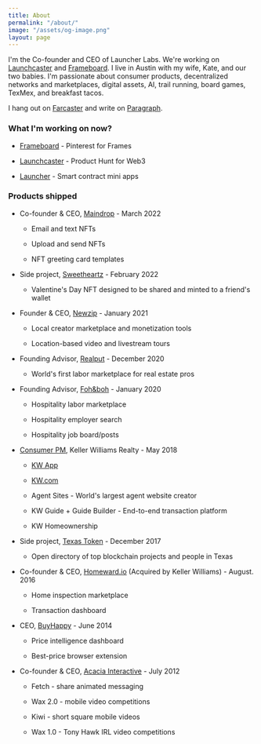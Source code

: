 ```yaml
---
title: About
permalink: "/about/"
image: "/assets/og-image.png"
layout: page
---
```


I'm the Co-founder and CEO of Launcher Labs. We're working on [Launchcaster](https://www.launchcaster.xyz/) and [Frameboard](https://www.frameboard.com/). I live in Austin with my wife, Kate, and our two babies. I'm passionate about consumer products, decentralized networks and marketplaces, digital assets, AI, trail running, board games, TexMex, and breakfast tacos.

I hang out on [Farcaster](https://warpcast.com/jayme) and write on [Paragraph](https://paragraph.xyz/@jayme/).

### What I'm working on now?

* [Frameboard](https://www.frameboard.com/) - Pinterest for Frames

* [Launchcaster](https://www.launchcaster.xyz/) - Product Hunt for Web3

* [Launcher](https://launcher.xyz/) - Smart contract mini apps

### Products shipped

* Co-founder & CEO, [Maindrop](https://www.maindrop.xyz/) - March 2022

  * Email and text NFTs

  * Upload and send NFTs

  * NFT greeting card templates

* Side project, [Sweetheartz](https://www.sweetheartz.xyz/) - February 2022

  * Valentine's Day NFT designed to be shared and minted to a friend's wallet


* Founder & CEO, [Newzip](http://newzip.com/) - January 2021

  * Local creator marketplace and monetization tools

  * Location-based video and livestream tours


* Founding Advisor, [Realput](https://www.realput.com/) - December 2020

  * World's first labor marketplace for real estate pros


* Founding Advisor, [Foh&boh](http://fohandboh.com/) - January 2020

  * Hospitality labor marketplace

  * Hospitality employer search

  * Hospitality job board/posts


* [Consumer PM](https://www.linkedin.com/posts/jaymehoffman_make-impact-in-real-estate-check-i-activity-6641050799554256896-f4II), Keller Williams Realty - May 2018

  * [KW App](https://apps.apple.com/us/app/kw-buy-sell-real-estate/id652512924)

  * [KW.com](https://kw.com/)

  * Agent Sites - World's largest agent website creator

  * KW Guide \+ Guide Builder - End-to-end transaction platform

  * KW Homeownership

* Side project, [Texas Token](https://web.archive.org/web/20171223074521/http://texastoken.com/) - December 2017

  * Open directory of top blockchain projects and people in Texas

* Co-founder & CEO, [Homeward.io](https://homeward.io/) (Acquired by Keller Williams) - August. 2016

  * Home inspection marketplace

  * Transaction dashboard

* CEO, [BuyHappy](https://angel.co/buyhappy) - June 2014

  * Price intelligence dashboard

  * Best-price browser extension

* Co-founder & CEO, [Acacia Interactive](https://angel.co/acacia) - July 2012

  * Fetch - share animated messaging

  * Wax 2.0 - mobile video competitions

  * Kiwi - short square mobile videos

  * Wax 1.0 - Tony Hawk IRL video competitions